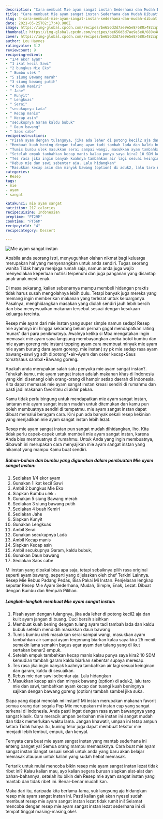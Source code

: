```yaml
---
description: "Cara membuat Mie ayam sangat instan Sederhana dan Mudah Dibuat"
title: "Cara membuat Mie ayam sangat instan Sederhana dan Mudah Dibuat"
slug: 4-cara-membuat-mie-ayam-sangat-instan-sederhana-dan-mudah-dibuat
date: 2021-05-25T02:17:48.980Z
image: https://img-global.cpcdn.com/recipes/be656d3d7ae9e5e8/680x482cq70/mie-ayam-sangat-instan-foto-resep-utama.jpg
thumbnail: https://img-global.cpcdn.com/recipes/be656d3d7ae9e5e8/680x482cq70/mie-ayam-sangat-instan-foto-resep-utama.jpg
cover: https://img-global.cpcdn.com/recipes/be656d3d7ae9e5e8/680x482cq70/mie-ayam-sangat-instan-foto-resep-utama.jpg
author: Lou Haynes
ratingvalue: 3.2
reviewcount: 9
recipeingredient:
- "1/4 ekor ayam"
- "1 ikat kecil Sawi"
- "2 bungkus Mie Eko"
- " Bumbu ulek "
- "5 siung Bawang merah"
- "3 siung bawang putih"
- "4 buah Kemiri"
- " Jahe"
- " Kunyit"
- " Lengkuas"
- " Serai"
- "secukupnya Lada"
- " Kecap manis"
- " Kecap asin"
- "secukupnya Garam kaldu bubuk"
- " Daun bawang"
- " Saos cabe"
recipeinstructions:
- "Pisah ayam dengan tulangnya, jika ada leher di potong kecil2 aja dan kulit ayam jangan di buang. Cuci bersih sisihkan"
- "Membuat kuah bening dengan tulang ayam tadi tambah lada dan kaldu bubuk setelah mendidih masukkan daun bawang"
- "Tumis bumbu ulek masukkan serai sampai wangi, masukkan ayam tambahkan air sampai ayam tergenang biarkan kalau saya kira 25 menit semakin lama semakin bagus agar ayam dan tulang yang di ikut sertakan benar2 empuk."
- "Setelah empuk tambahkan kecap manis kalau punya saya kira2 10 SDM kemudian tambah garam kaldu biarkan sebentar supaya meresap."
- "Tes rasa jika ingin banyak kuahnya tambahkan air lagi sesuai keinginan dan garam, kaldu di sesuaikan."
- "Rebus mie dan sawi sebentar aja. Lalu hidangkan"
- "Masukkan kecap asin dan minyak bawang (option) di aduk2, lalu taro mie dan sawi, tambahkan ayam kecap dan tuangi kuah beningnya sajikan dengan bawang goreng (option) tambah sambel jika suka."
categories:
- Resep
tags:
- mie
- ayam
- sangat

katakunci: mie ayam sangat 
nutrition: 217 calories
recipecuisine: Indonesian
preptime: "PT29M"
cooktime: "PT56M"
recipeyield: "4"
recipecategory: Dessert

---
```



![Mie ayam sangat instan](https://img-global.cpcdn.com/recipes/be656d3d7ae9e5e8/680x482cq70/mie-ayam-sangat-instan-foto-resep-utama.jpg)

Apabila anda seorang istri, menyuguhkan olahan nikmat bagi keluarga merupakan hal yang menyenangkan untuk anda sendiri. Tugas seorang  wanita Tidak hanya menjaga rumah saja, namun anda juga wajib menyediakan keperluan nutrisi terpenuhi dan juga panganan yang disantap anak-anak mesti enak.

Di masa  sekarang, kalian sebenarnya mampu membeli hidangan praktis tidak harus susah mengolahnya lebih dulu. Tetapi banyak juga mereka yang memang ingin memberikan makanan yang terlezat untuk keluarganya. Pasalnya, menghidangkan masakan yang diolah sendiri jauh lebih bersih dan bisa menyesuaikan makanan tersebut sesuai dengan kesukaan keluarga tercinta. 

Resep mie ayam dari mie instan yang super simple namun sedap! Resep mie ayamnya ini hingga sekarang belum pernah gagal mendapatkan rating &#39;eunak&#39; dari para penikmatnya. Awalnya ketika si Mba mengatakan ingin memasak mie ayam saya langsung membayangkan aneka botol bumbu dan. mie ayam goreng mie instant topping ayam cara membuat minyak mie ayam mie ayam burung dara ayam goreng. mie instan( sy pk mie sedap rasa ayam bawang•sawi yg sdh dipotong²•air•Ayam dan ceker kecap•Saus tomat/saus sambal•Bawang goreng.

Apakah anda merupakan salah satu penyuka mie ayam sangat instan?. Tahukah kamu, mie ayam sangat instan adalah makanan khas di Indonesia yang kini disenangi oleh orang-orang di hampir setiap daerah di Indonesia. Kita dapat memasak mie ayam sangat instan kreasi sendiri di rumahmu dan pasti jadi makanan favoritmu di akhir pekan.

Kamu tidak perlu bingung untuk mendapatkan mie ayam sangat instan, lantaran mie ayam sangat instan mudah untuk ditemukan dan kamu pun boleh membuatnya sendiri di tempatmu. mie ayam sangat instan dapat dibuat memalui beragam cara. Kini pun ada banyak sekali resep kekinian yang menjadikan mie ayam sangat instan lebih lezat.

Resep mie ayam sangat instan pun sangat mudah dihidangkan, lho. Kita tidak perlu capek-capek untuk membeli mie ayam sangat instan, karena Anda bisa membuatnya di rumahmu. Untuk Anda yang ingin membuatnya, dibawah ini merupakan cara menyajikan mie ayam sangat instan yang nikamat yang mampu Kamu buat sendiri.

<!--inarticleads1-->

##### Bahan-bahan dan bumbu yang digunakan dalam pembuatan Mie ayam sangat instan:

1. Sediakan 1/4 ekor ayam
1. Gunakan 1 ikat kecil Sawi
1. Ambil 2 bungkus Mie Eko
1. Siapkan  Bumbu ulek :
1. Gunakan 5 siung Bawang merah
1. Sediakan 3 siung bawang putih
1. Sediakan 4 buah Kemiri
1. Sediakan  Jahe
1. Siapkan  Kunyit
1. Gunakan  Lengkuas
1. Ambil  Serai
1. Gunakan secukupnya Lada
1. Ambil  Kecap manis
1. Siapkan  Kecap asin
1. Ambil secukupnya Garam, kaldu bubuk,
1. Gunakan  Daun bawang
1. Sediakan  Saos cabe


Mi instan yang dipakai bisa apa saja, tetapi sebaiknya pilih rasa original seperti ayam bawang, seperti yang dijelaskan oleh chef Terkini Lainnya. Resep Mie Rebus Padang Pedas, Bisa Pakai Mi Instan. Penjelasan lengkap seputar Resep Mie Ayam Sederhana, Mudah, Simple, Enak, Lezat. Dibuat dengan Bumbu dan Rempah Pilihan. 

<!--inarticleads2-->

##### Langkah-langkah membuat Mie ayam sangat instan:

1. Pisah ayam dengan tulangnya, jika ada leher di potong kecil2 aja dan kulit ayam jangan di buang. Cuci bersih sisihkan
1. Membuat kuah bening dengan tulang ayam tadi tambah lada dan kaldu bubuk setelah mendidih masukkan daun bawang
1. Tumis bumbu ulek masukkan serai sampai wangi, masukkan ayam tambahkan air sampai ayam tergenang biarkan kalau saya kira 25 menit semakin lama semakin bagus agar ayam dan tulang yang di ikut sertakan benar2 empuk.
1. Setelah empuk tambahkan kecap manis kalau punya saya kira2 10 SDM kemudian tambah garam kaldu biarkan sebentar supaya meresap.
1. Tes rasa jika ingin banyak kuahnya tambahkan air lagi sesuai keinginan dan garam, kaldu di sesuaikan.
1. Rebus mie dan sawi sebentar aja. Lalu hidangkan
1. Masukkan kecap asin dan minyak bawang (option) di aduk2, lalu taro mie dan sawi, tambahkan ayam kecap dan tuangi kuah beningnya sajikan dengan bawang goreng (option) tambah sambel jika suka.


Siapa yang dapat menolak mi instan? Mi instan merupakan makanan favorit semua orang dari segala Pop Mie merupakan mi instan cup yang sangat terkenal di Indonesia. Anda pasti ingat dengan rasa ayam bawangnya yang sangat klasik. Cara meracik umpan berbahan mie instan ini sangat mudah dan tidak memerlukan waktu lama. Jangan khawatir, umpan ini tetap ampuh setara Tidak hanya itu, kuning telur juga dapat membuat tekstur mie menjadi lebih lembut, empuk, dan kenyal. 

Ternyata cara buat mie ayam sangat instan yang mantab sederhana ini enteng banget ya! Semua orang mampu memasaknya. Cara buat mie ayam sangat instan Sangat sesuai sekali untuk anda yang baru akan belajar memasak ataupun untuk kalian yang sudah hebat memasak.

Tertarik untuk mulai mencoba bikin resep mie ayam sangat instan lezat tidak ribet ini? Kalau kalian mau, ayo kalian segera buruan siapkan alat-alat dan bahan-bahannya, setelah itu bikin deh Resep mie ayam sangat instan yang mantab dan tidak ribet ini. Benar-benar mudah kan. 

Maka dari itu, daripada kita berlama-lama, yuk langsung aja hidangkan resep mie ayam sangat instan ini. Pasti kalian gak akan nyesel sudah membuat resep mie ayam sangat instan lezat tidak rumit ini! Selamat mencoba dengan resep mie ayam sangat instan lezat sederhana ini di tempat tinggal masing-masing,oke!.

